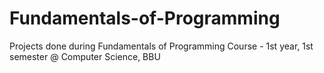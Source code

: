 # Fundamentals-of-Programming
Projects done during Fundamentals of Programming Course - 1st year, 1st semester @ Computer Science, BBU
